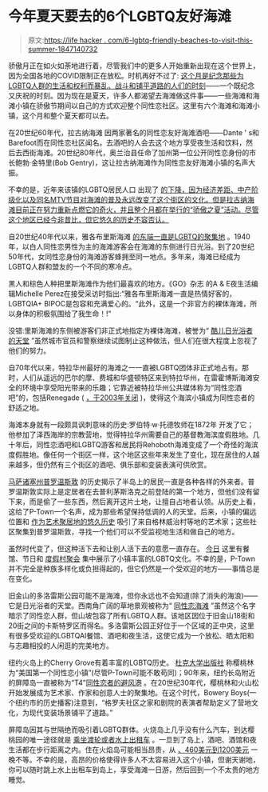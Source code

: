# 今年夏天要去的6个LGBTQ友好海滩

> 原文:[https://life hacker . com/6-lgbtq-friendly-beaches-to-visit-this-summer-1847140732](https://lifehacker.com/6-lgbtq-friendly-beaches-to-visit-this-summer-1847140732)

骄傲月正在如火如荼地进行着，尽管我们中的更多人开始重新出现在这个世界上，因为全国各地的COVID限制正在放松。时机再好不过了: [这个月是纪念那些为LGBTQ人群的生活和权利而暴乱、战斗和铺平道路的人们的时刻](https://lifehacker.com/the-history-of-pride-month-celebrations-1835301088)——一个既纪念又庆祝的时刻。因为现在是夏天，许多人都渴望去海滩做这件事——一些海滩和海滩小镇在骄傲节期间以自己的方式欢迎整个同性恋社区。这里有六个海滩和海滩小镇，这个月和整个夏天都可以去。

在20世纪60年代，拉古纳海滩 因两家著名的同性恋友好海滩酒吧——Dante ' s和Barefoot而在同性恋社区闻名。去酒吧的人会去这个地方享受夜生活和饮料，然后去西街海滩。20世纪80年代，奥兰治县任命了加州第一位公开同性恋身份的市长鲍勃·金特里(Bob Gentry)，这让拉古纳海滩作为同性恋友好海滩小镇的名声大振。

不幸的是，近年来该镇的LGBTQ居民人口 出现了 [的下降，因为经济差距、中产阶级化以及同名MTV节目对海滩的普及永远改变了这个街区的文化。但是拉古纳海滩目前正在努力重新点燃它的奇火，并且整个月都在举行的“骄傲之夏”活动。尽管这个地区已经今非昔比，但它悠久的历史不容否认。](https://archive.curbed.com/2019/6/26/18744312/laguna-beach-lgbt-friendly-community)

自20世纪40年代以来，雅各布里斯海滩 [的东端一直是LGBTQ的聚集地](https://www.nyclgbtsites.org/site/beach-at-jacob-riis-park/) 。1940年，以白人同性恋男性为主的海滩游客会在海滩的东侧进行日光浴。到了20世纪50年代，女同性恋身份的海滩游客蜂拥至同一地点。多年来，海滩已经成为LGBTQ人群和盟友的一个不同的寒冷点。

黑人和棕色人种把里斯海滩作为他们最喜欢的地方。《GO》杂志 的A & E夜生活编辑Michelle Perez在接受采访时指出:“雅各布里斯海滩一直是热情好客的，LGBTQIA+ BIPOC是包容和充满爱心的。“此外，这是一个非官方的裸体海滩，所以身体的积极氛围给了我生命！!"

没错:里斯海滩的东侧被游客们非正式地指定为裸体海滩，被誉为“ [酷儿日光浴者的天堂](https://missionmag.org/riis-beach-a-queer-sunbathers-paradise/) ”虽然城市官员和警察继续试图制止这种做法，但人们在很大程度上忽视了他们的努力。

自70年代以来，特拉华州最好的海滩之一一直被LGBTQ团体非正式地占有。那时，人们从遥远的巴尔的摩、费城和华盛顿特区来到特拉华州，在雷霍博斯海滩安全的环境中享受阳光带来的乐趣；它靠近被特拉华州公共媒体称为“同性恋酒吧”的，包括Renegade ( [，于2003年关闭](https://www.camprehoboth.com/letters/2003/february-7-2003-renegade) )，使得这个海滨小镇成为同性恋者的舒适之地。

海滩本身就有一段颇具讽刺意味的历史:罗伯特·w·托德牧师在1872年 开发了它；他参加了泽西海岸的宗教营地，觉得特拉华州需要自己的基督教海滨度假胜地。几十年后，同性恋酒吧和LGBTQ游客和居民将Rehoboth海滩变成了一个奇怪的海滨度假胜地。像任何一个街区一样，这个地区这些年来发生了变化，现在居住的人越来越多，但仍然有三个街区的酒吧、俱乐部和变装表演可供欣赏。

[马萨诸塞州普罗温斯敦](https://www.newenglandhistoricalsociety.com/how-ptown-got-so-gay-gay-gay/) 的历史揭示了半岛上的居民一直是各种各样的外来者。普罗温斯敦实际上是定居者在去普利茅斯洛克之前登陆的第一个地方，但他们没有留下来，而是偷了一些东西，然后离开这片土地，让擅自占地者认领。从历史上看，这给了P-Town一个名声，成为那些希望保持低调的人的天堂。后来，小镇的偏远位置和 [作为艺术聚居地的悠久历史](http://www.iamprovincetown.com/history/art-colony-history.html) 吸引了来自格林威治村等地的艺术家；这些社区聚集到普罗温斯敦，寻找一个他们可以不受监视地生活和做自己的地方。

虽然时代变了，但这种活下去和让别人活下去的意愿一直存在。 [今日](https://ptowntourism.com/lgbtq/) 这里有餐馆、节日和 [度假村聚会](https://www.bostonglobe.com/2020/05/16/lifestyle/provincetown-countrys-unofficial-lgbtq-summer-playground-faces-unique-challenge-this-summer/) 集中展示了小镇丰富的LGBTQ文化。不幸的是，P-Town并不完全是种族多样化或负担得起的，但它仍然是一个受欢迎的地方——事情总是在变化。

旧金山的多洛雷斯公园可能不是海滩，但你永远也不会知道(除了消失的海浪)——它是日光浴者的天堂。西南角广阔的草地景观被称为“ [同性恋海滩](https://mycastro.com/castro-district-news/castro-district-news/dolores-park-a-castro-district-favorite) ”虽然这个名字暗示了同性恋人群，但山坡包容了所有LGBTQ人群。该地区因位于旧金山18街和20街之间的卡斯特罗区而得名。多洛雷斯公园正好位于一个区域的正中央，这里有很多受欢迎的LGBTQAI餐馆、酒吧和夜生活，这使它成为一个放松、晒太阳和与志趣相投的人闲逛的完美地方。

纽约火岛上的Cherry Grove有着丰富的LGBTQ历史。 [杜克大学出版社](https://www.dukeupress.edu/cherry-grove-fire-island) 称樱桃林为“美国第一个同性恋小镇”(尽管P-Town可能不敢苟同)；90年来，纽约长岛附近的屏障岛一直被称为“T4”[同性恋者的避风港](https://www.boweryboyshistory.com/2021/06/the-very-very-gay-history-of-fire-island.html) 。在20世纪30年代，樱桃林和火山松开始发展成为艺术家、作家和创意人士的聚集地。在这个时代，Bowery Boys(一个纽约市的历史播客)注意到，“格罗夫社区之家和剧院的表演者帮助定义了营地文化，为现代变装场景铺平了道路。”

屏障岛因其与世隔绝而吸引着LGBTQ群体。火烧岛上几乎没有什么汽车，到达樱桃园的唯一途径就是 [乘坐渡轮或者水上出租车](https://fireisland.com/towns/cherry-grove-fire-island/) 。一旦到了岛上，酒吧、酒馆和夜生活都在步行距离之内。住在火焰岛可能相当昂贵，从 [、460美元到1200美元](https://www.airbnb.com/s/Cherry-Grove--Fire-Island--NY--United-States/homes?tab_id=home_tab&refinement_paths%5B%5D=%2Fhomes&flexible_trip_dates%5B%5D=august&flexible_trip_dates%5B%5D=july&flexible_trip_lengths%5B%5D=weekend_trip&date_picker_type=calendar&query=Cherry%20Grove%2C%20Fire%20Island%2C%20NY%2C%20United%20States&place_id=ChIJd4KzAXpK6IkRZpZ5mDNP2BY&checkin=2021-06-22&checkout=2021-06-29&adults=2&disable_auto_translation=false&source=structured_search_input_header&search_type=autocomplete_click) 一晚不等。不幸的是，高昂的价格使得许多人不太容易进入这个小镇，但谢天谢地，你可以随时跳上水上出租车到岛上，享受海滩一日游，然后回到一个不太贵的地方睡觉。